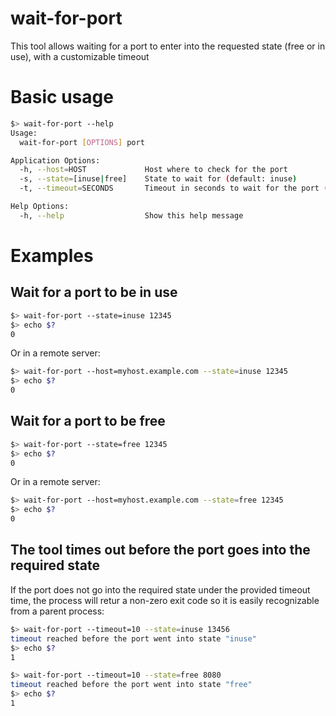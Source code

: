 # wait-for-port

This tool allows waiting for a port to enter into the requested state (free or in use), with a customizable timeout

# Basic usage

~~~bash
$> wait-for-port --help
Usage:
  wait-for-port [OPTIONS] port

Application Options:
  -h, --host=HOST             Host where to check for the port
  -s, --state=[inuse|free]    State to wait for (default: inuse)
  -t, --timeout=SECONDS       Timeout in seconds to wait for the port (default: 30)

Help Options:
  -h, --help                  Show this help message
~~~

# Examples

## Wait for a port to be in use

~~~bash
$> wait-for-port --state=inuse 12345
$> echo $?
0
~~~

Or in a remote server:

~~~bash
$> wait-for-port --host=myhost.example.com --state=inuse 12345
$> echo $?
0
~~~

## Wait for a port to be free

~~~bash
$> wait-for-port --state=free 12345
$> echo $?
0
~~~

Or in a remote server:

~~~bash
$> wait-for-port --host=myhost.example.com --state=free 12345
$> echo $?
0
~~~

## The tool times out before the port goes into the required state

If the port does not go into the required state under the provided timeout time, the process will retur a non-zero exit code
so it is easily recognizable from a parent process:

~~~bash
$> wait-for-port --timeout=10 --state=inuse 13456
timeout reached before the port went into state "inuse"
$> echo $?
1
~~~

~~~bash
$> wait-for-port --timeout=10 --state=free 8080
timeout reached before the port went into state "free"
$> echo $?
1
~~~

